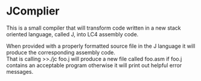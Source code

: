 # JComplier

This is a small compiler that will transform code written in a new stack oriented language, called J, into LC4 assembly code. 

When provided with a properly formatted source file in the J language it will produce the corresponding assembly code.  
That is calling   >>./jc foo.j   will produce a new file called   foo.asm   if foo.j contains an acceptable program otherwise it will print out helpful error messages.
